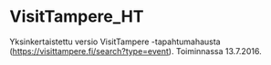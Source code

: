 # VisitTampere_HT
Yksinkertaistettu versio VisitTampere -tapahtumahausta (https://visittampere.fi/search?type=event). Toiminnassa 13.7.2016.
